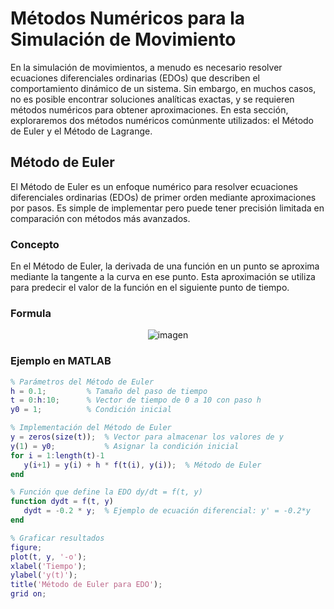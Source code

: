 # Métodos Numéricos para la Simulación de Movimiento

En la simulación de movimientos, a menudo es necesario resolver ecuaciones diferenciales ordinarias (EDOs) que describen el comportamiento dinámico de un sistema. Sin embargo, en muchos casos, no es posible encontrar soluciones analíticas exactas, y se requieren métodos numéricos para obtener aproximaciones. En esta sección, exploraremos dos métodos numéricos comúnmente utilizados: el Método de Euler y el Método de Lagrange.

## Método de Euler

El Método de Euler es un enfoque numérico para resolver ecuaciones diferenciales ordinarias (EDOs) de primer orden mediante aproximaciones por pasos. Es simple de implementar pero puede tener precisión limitada en comparación con métodos más avanzados.

### Concepto

En el Método de Euler, la derivada de una función en un punto se aproxima mediante la tangente a la curva en ese punto. Esta aproximación se utiliza para predecir el valor de la función en el siguiente punto de tiempo.

### Formula

<p align="center">
  <img src="https://i.ytimg.com/vi/Px7vI36WKqg/maxresdefault.jpg" alt="imagen">
</p>

### Ejemplo en MATLAB

```matlab
% Parámetros del Método de Euler
h = 0.1;         % Tamaño del paso de tiempo
t = 0:h:10;      % Vector de tiempo de 0 a 10 con paso h
y0 = 1;          % Condición inicial

% Implementación del Método de Euler
y = zeros(size(t));  % Vector para almacenar los valores de y
y(1) = y0;           % Asignar la condición inicial
for i = 1:length(t)-1
   y(i+1) = y(i) + h * f(t(i), y(i));  % Método de Euler
end

% Función que define la EDO dy/dt = f(t, y)
function dydt = f(t, y)
   dydt = -0.2 * y;  % Ejemplo de ecuación diferencial: y' = -0.2*y
end

% Graficar resultados
figure;
plot(t, y, '-o');
xlabel('Tiempo');
ylabel('y(t)');
title('Método de Euler para EDO');
grid on;